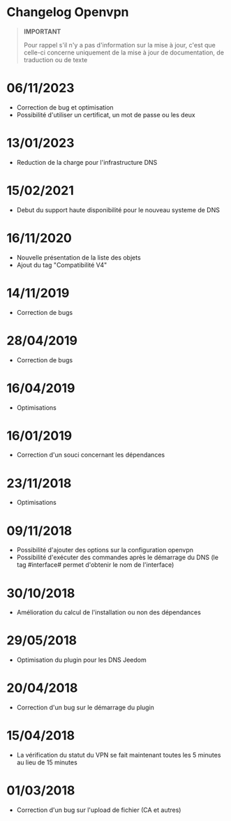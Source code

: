 # Changelog Openvpn

>**IMPORTANT**
>
>Pour rappel s'il n'y a pas d'information sur la mise à jour, c'est que celle-ci concerne uniquement de la mise à jour de documentation, de traduction ou de texte

# 06/11/2023

- Correction de bug et optimisation
- Possibilité d'utiliser un certificat, un mot de passe ou les deux

# 13/01/2023

- Reduction de la charge pour l'infrastructure DNS

# 15/02/2021

- Debut du support haute disponibilité pour le nouveau systeme de DNS

# 16/11/2020

- Nouvelle présentation de la liste des objets
- Ajout du tag "Compatibilité V4"

# 14/11/2019

- Correction de bugs

# 28/04/2019

- Correction de bugs

# 16/04/2019

- Optimisations

# 16/01/2019

- Correction d'un souci concernant les dépendances

# 23/11/2018

- Optimisations

# 09/11/2018

- Possibilité d'ajouter des options sur la configuration openvpn
- Possibilité d'exécuter des commandes après le démarrage du DNS (le tag #interface# permet d'obtenir le nom de l'interface)

# 30/10/2018

- Amélioration du calcul de l'installation ou non des dépendances

# 29/05/2018

- Optimisation du plugin pour les DNS Jeedom

# 20/04/2018

- Correction d'un bug sur le démarrage du plugin

# 15/04/2018

- La vérification du statut du VPN se fait maintenant toutes les 5 minutes au lieu de 15 minutes

# 01/03/2018

-	Correction d'un bug sur l'upload de fichier (CA et autres)
